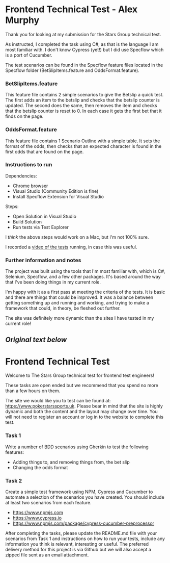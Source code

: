 # Frontend Technical Test - Alex Murphy

Thank you for looking at my submission for the Stars Group technical test.

As instructed, I completed the task using C#, as that is the language I am most familiar with. I don't know Cypress (yet!) but I did use Specflow which is a port of Cucumber.

The test scenarios can be found in the Specflow feature files located in the Specflow folder (BetSlipItems.feature and OddsFormat.feature).

### BetSlipItems.feature
This feature file contains 2 simple scenarios to give the Betslip a quick test. The first adds an item to the betslip and checks that the betslip counter is updated. The second does the same, then removes the item and checks that the betslip counter is reset to 0. In each case it gets the first bet that it finds on the page.

### OddsFormat.feature
This feature file contains 1 Scenario Outline with a simple table. It sets the format of the odds, then checks that an expected character is found in the first odds that are found on the page.

### Instructions to run

Dependencies:
- Chrome browser
- Visual Studio (Community Edition is fine)
- Install Specflow Extension for Visual Studio

Steps:
- Open Solution in Visual Studio
- Build Solution
- Run tests via Test Explorer

I *think* the above steps would work on a Mac, but I'm not 100% sure.

I recorded a [video of the tests](https://youtu.be/FmsK2vmsSHQ) running, in case this was useful.

### Further information and notes

The project was built using the tools that I'm most familiar with, which is C#, Selenium, Specflow, and a few other packages. It's based around the way that I've been doing things in my current role.

I'm happy with it as a first pass at meeting the criteria of the tests. It is basic and there are things that could be improved. It was a balance between getting something up and running and working, and trying to make a framework that could, in theory, be fleshed out further.

The site was definitely more dynamic than the sites I have tested in my current role!

*Original text below*
-----------------------------------------------------

# Frontend Technical Test

Welcome to The Stars Group technical test for frontend test engineers!

These tasks are open ended but we recommend that you spend no more than a few hours on them.

The site we would like you to test can be found at: https://www.pokerstarssports.uk. Please bear in mind that the site is highly dynamic and both the content and the layout may change over time. You will not need to register an account or log in to the website to complete this test.

### Task 1
Write a number of BDD scenarios using Gherkin to test the following features:
- Adding things to, and removing things from, the bet slip
- Changing the odds format

### Task 2
Create a simple test framework using NPM, Cypress and Cucumber to automate a selection of the scenarios you have created. You should include at least two scenarios from each feature.
- https://www.npmjs.com
- https://www.cypress.io
- https://www.npmjs.com/package/cypress-cucumber-preprocessor


After completing the tasks, please update the README.md file with your scenarios from Task 1 and instructions on how to run your tests, include any information you think is relevant, interesting or useful. The preferred delivery method for this project is via Github but we will also accept a zipped file sent as an email attachment.